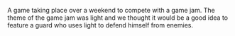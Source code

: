 A game taking place over a weekend to compete with a game jam. The theme of the game jam was light and we thought it would be a good idea to feature a guard who uses light to defend himself from enemies.
